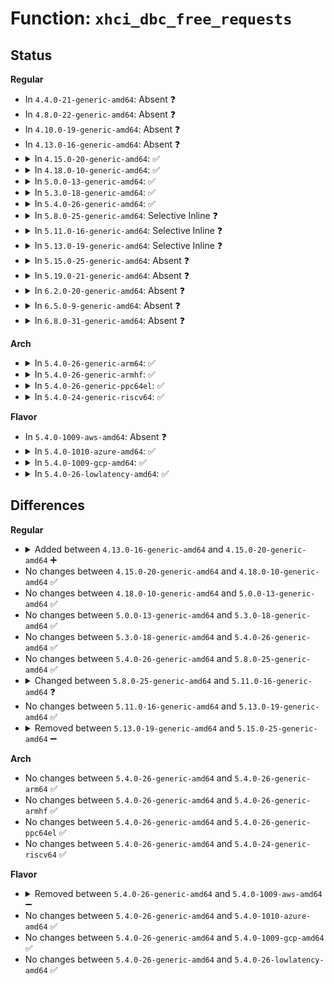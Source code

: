 # Function: <code>xhci_dbc_free_requests</code>

## Status
<b>Regular</b>
<ul>
<li>
In <code>4.4.0-21-generic-amd64</code>: Absent ❓
</li>
<li>
In <code>4.8.0-22-generic-amd64</code>: Absent ❓
</li>
<li>
In <code>4.10.0-19-generic-amd64</code>: Absent ❓
</li>
<li>
In <code>4.13.0-16-generic-amd64</code>: Absent ❓
</li>
<li>
<details>
<summary>In <code>4.15.0-20-generic-amd64</code>: ✅</summary>

```c
void xhci_dbc_free_requests(struct dbc_ep * dep, struct list_head * head)
```

```json
{
  "name": "xhci_dbc_free_requests",
  "collision_type": "Unique Static",
  "inline_type": "No",
  "funcs": [
    {
      "addr": 18446744071586661328,
      "name": "xhci_dbc_free_requests",
      "external": false,
      "loc": "drivers/usb/host/xhci-dbgtty.c:158",
      "file": "drivers/usb/host/xhci-dbgtty.c",
      "inline": "seen, unknown",
      "caller_inline": [],
      "caller_func": [
        "drivers/usb/host/xhci-dbgtty.c:xhci_dbc_tty_unregister_device",
        "drivers/usb/host/xhci-dbgtty.c:xhci_dbc_tty_unregister_device",
        "drivers/usb/host/xhci-dbgtty.c:xhci_dbc_tty_unregister_device",
        "drivers/usb/host/xhci-dbgtty.c:xhci_dbc_tty_register_device",
        "drivers/usb/host/xhci-dbgtty.c:xhci_dbc_tty_register_device"
      ]
    }
  ],
  "symbols": [
    {
      "addr": 18446744071586661328,
      "name": "xhci_dbc_free_requests",
      "section": ".text",
      "bind": "STB_LOCAL",
      "size": 118
    }
  ]
}
```
</details>
</li>
<li>
<details>
<summary>In <code>4.18.0-10-generic-amd64</code>: ✅</summary>

```c
void xhci_dbc_free_requests(struct dbc_ep * dep, struct list_head * head)
```

```json
{
  "name": "xhci_dbc_free_requests",
  "collision_type": "Unique Static",
  "inline_type": "No",
  "funcs": [
    {
      "addr": 18446744071586926048,
      "name": "xhci_dbc_free_requests",
      "external": false,
      "loc": "drivers/usb/host/xhci-dbgtty.c:161",
      "file": "drivers/usb/host/xhci-dbgtty.c",
      "inline": "seen, unknown",
      "caller_inline": [],
      "caller_func": [
        "drivers/usb/host/xhci-dbgtty.c:xhci_dbc_tty_unregister_device",
        "drivers/usb/host/xhci-dbgtty.c:xhci_dbc_tty_unregister_device",
        "drivers/usb/host/xhci-dbgtty.c:xhci_dbc_tty_unregister_device",
        "drivers/usb/host/xhci-dbgtty.c:xhci_dbc_tty_register_device",
        "drivers/usb/host/xhci-dbgtty.c:xhci_dbc_tty_register_device"
      ]
    }
  ],
  "symbols": [
    {
      "addr": 18446744071586926048,
      "name": "xhci_dbc_free_requests",
      "section": ".text",
      "bind": "STB_LOCAL",
      "size": 117
    }
  ]
}
```
</details>
</li>
<li>
<details>
<summary>In <code>5.0.0-13-generic-amd64</code>: ✅</summary>

```c
void xhci_dbc_free_requests(struct dbc_ep * dep, struct list_head * head)
```

```json
{
  "name": "xhci_dbc_free_requests",
  "collision_type": "Unique Static",
  "inline_type": "No",
  "funcs": [
    {
      "addr": 18446744071587083056,
      "name": "xhci_dbc_free_requests",
      "external": false,
      "loc": "drivers/usb/host/xhci-dbgtty.c:161",
      "file": "drivers/usb/host/xhci-dbgtty.c",
      "inline": "seen, unknown",
      "caller_inline": [],
      "caller_func": [
        "drivers/usb/host/xhci-dbgtty.c:xhci_dbc_tty_unregister_device",
        "drivers/usb/host/xhci-dbgtty.c:xhci_dbc_tty_unregister_device",
        "drivers/usb/host/xhci-dbgtty.c:xhci_dbc_tty_unregister_device",
        "drivers/usb/host/xhci-dbgtty.c:xhci_dbc_tty_register_device",
        "drivers/usb/host/xhci-dbgtty.c:xhci_dbc_tty_register_device"
      ]
    }
  ],
  "symbols": [
    {
      "addr": 18446744071587083056,
      "name": "xhci_dbc_free_requests",
      "section": ".text",
      "bind": "STB_LOCAL",
      "size": 117
    }
  ]
}
```
</details>
</li>
<li>
<details>
<summary>In <code>5.3.0-18-generic-amd64</code>: ✅</summary>

```c
void xhci_dbc_free_requests(struct dbc_ep * dep, struct list_head * head)
```

```json
{
  "name": "xhci_dbc_free_requests",
  "collision_type": "Unique Static",
  "inline_type": "No",
  "funcs": [
    {
      "addr": 18446744071587347776,
      "name": "xhci_dbc_free_requests",
      "external": false,
      "loc": "drivers/usb/host/xhci-dbgtty.c:161",
      "file": "drivers/usb/host/xhci-dbgtty.c",
      "inline": "seen, unknown",
      "caller_inline": [],
      "caller_func": [
        "drivers/usb/host/xhci-dbgtty.c:xhci_dbc_tty_unregister_device",
        "drivers/usb/host/xhci-dbgtty.c:xhci_dbc_tty_unregister_device",
        "drivers/usb/host/xhci-dbgtty.c:xhci_dbc_tty_unregister_device",
        "drivers/usb/host/xhci-dbgtty.c:xhci_dbc_tty_register_device",
        "drivers/usb/host/xhci-dbgtty.c:xhci_dbc_tty_register_device"
      ]
    }
  ],
  "symbols": [
    {
      "addr": 18446744071587347776,
      "name": "xhci_dbc_free_requests",
      "section": ".text",
      "bind": "STB_LOCAL",
      "size": 117
    }
  ]
}
```
</details>
</li>
<li>
<details>
<summary>In <code>5.4.0-26-generic-amd64</code>: ✅</summary>

```c
void xhci_dbc_free_requests(struct dbc_ep * dep, struct list_head * head)
```

```json
{
  "name": "xhci_dbc_free_requests",
  "collision_type": "Unique Static",
  "inline_type": "No",
  "funcs": [
    {
      "addr": 18446744071587549440,
      "name": "xhci_dbc_free_requests",
      "external": false,
      "loc": "drivers/usb/host/xhci-dbgtty.c:161",
      "file": "drivers/usb/host/xhci-dbgtty.c",
      "inline": "seen, unknown",
      "caller_inline": [],
      "caller_func": [
        "drivers/usb/host/xhci-dbgtty.c:xhci_dbc_tty_unregister_device",
        "drivers/usb/host/xhci-dbgtty.c:xhci_dbc_tty_unregister_device",
        "drivers/usb/host/xhci-dbgtty.c:xhci_dbc_tty_unregister_device",
        "drivers/usb/host/xhci-dbgtty.c:xhci_dbc_tty_register_device",
        "drivers/usb/host/xhci-dbgtty.c:xhci_dbc_tty_register_device"
      ]
    }
  ],
  "symbols": [
    {
      "addr": 18446744071587549440,
      "name": "xhci_dbc_free_requests",
      "section": ".text",
      "bind": "STB_LOCAL",
      "size": 117
    }
  ]
}
```
</details>
</li>
<li>
<details>
<summary>In <code>5.8.0-25-generic-amd64</code>: Selective Inline ❓</summary>

```c
void xhci_dbc_free_requests(struct dbc_ep * dep, struct list_head * head)
```

```json
{
  "name": "xhci_dbc_free_requests",
  "collision_type": "Unique Static",
  "inline_type": "Selective",
  "funcs": [
    {
      "addr": 18446744071588414418,
      "name": "xhci_dbc_free_requests",
      "external": false,
      "loc": "drivers/usb/host/xhci-dbgtty.c:161",
      "file": "drivers/usb/host/xhci-dbgtty.c",
      "inline": "not declared, inlined",
      "caller_inline": [
        "drivers/usb/host/xhci-dbgtty.c:xhci_dbc_tty_unregister_device",
        "drivers/usb/host/xhci-dbgtty.c:xhci_dbc_tty_unregister_device",
        "drivers/usb/host/xhci-dbgtty.c:xhci_dbc_tty_unregister_device"
      ],
      "caller_func": [
        "drivers/usb/host/xhci-dbgtty.c:xhci_dbc_tty_register_device",
        "drivers/usb/host/xhci-dbgtty.c:xhci_dbc_tty_register_device"
      ]
    }
  ],
  "symbols": [
    {
      "addr": 18446744071588411632,
      "name": "xhci_dbc_free_requests",
      "section": ".text",
      "bind": "STB_LOCAL",
      "size": 117
    }
  ]
}
```
</details>
</li>
<li>
<details>
<summary>In <code>5.11.0-16-generic-amd64</code>: Selective Inline ❓</summary>

```c
void xhci_dbc_free_requests(struct list_head * head)
```

```json
{
  "name": "xhci_dbc_free_requests",
  "collision_type": "Unique Static",
  "inline_type": "Selective",
  "funcs": [
    {
      "addr": 18446744071588444059,
      "name": "xhci_dbc_free_requests",
      "external": false,
      "loc": "drivers/usb/host/xhci-dbgtty.c:170",
      "file": "drivers/usb/host/xhci-dbgtty.c",
      "inline": "not declared, inlined",
      "caller_inline": [
        "drivers/usb/host/xhci-dbgtty.c:xhci_dbc_tty_unregister_device",
        "drivers/usb/host/xhci-dbgtty.c:xhci_dbc_tty_unregister_device",
        "drivers/usb/host/xhci-dbgtty.c:xhci_dbc_tty_unregister_device"
      ],
      "caller_func": [
        "drivers/usb/host/xhci-dbgtty.c:xhci_dbc_tty_register_device",
        "drivers/usb/host/xhci-dbgtty.c:xhci_dbc_tty_register_device"
      ]
    }
  ],
  "symbols": [
    {
      "addr": 18446744071588441200,
      "name": "xhci_dbc_free_requests",
      "section": ".text",
      "bind": "STB_LOCAL",
      "size": 109
    }
  ]
}
```
</details>
</li>
<li>
<details>
<summary>In <code>5.13.0-19-generic-amd64</code>: Selective Inline ❓</summary>

```c
void xhci_dbc_free_requests(struct list_head * head)
```

```json
{
  "name": "xhci_dbc_free_requests",
  "collision_type": "Unique Static",
  "inline_type": "Selective",
  "funcs": [
    {
      "addr": 18446744071588326763,
      "name": "xhci_dbc_free_requests",
      "external": false,
      "loc": "drivers/usb/host/xhci-dbgtty.c:170",
      "file": "drivers/usb/host/xhci-dbgtty.c",
      "inline": "not declared, inlined",
      "caller_inline": [
        "drivers/usb/host/xhci-dbgtty.c:xhci_dbc_tty_unregister_device",
        "drivers/usb/host/xhci-dbgtty.c:xhci_dbc_tty_unregister_device",
        "drivers/usb/host/xhci-dbgtty.c:xhci_dbc_tty_unregister_device"
      ],
      "caller_func": [
        "drivers/usb/host/xhci-dbgtty.c:xhci_dbc_tty_register_device",
        "drivers/usb/host/xhci-dbgtty.c:xhci_dbc_tty_register_device"
      ]
    }
  ],
  "symbols": [
    {
      "addr": 18446744071588324176,
      "name": "xhci_dbc_free_requests",
      "section": ".text",
      "bind": "STB_LOCAL",
      "size": 109
    }
  ]
}
```
</details>
</li>
<li>
<details>
<summary>In <code>5.15.0-25-generic-amd64</code>: Absent ❓</summary>

```json
{
  "name": "xhci_dbc_free_requests",
  "collision_type": "Unique Static",
  "inline_type": "Full",
  "funcs": [
    {
      "addr": 18446744071588983847,
      "name": "xhci_dbc_free_requests",
      "external": false,
      "loc": "drivers/usb/host/xhci-dbgtty.c:170",
      "file": "drivers/usb/host/xhci-dbgtty.c",
      "inline": "not declared, inlined",
      "caller_inline": [
        "drivers/usb/host/xhci-dbgtty.c:xhci_dbc_tty_unregister_device",
        "drivers/usb/host/xhci-dbgtty.c:xhci_dbc_tty_unregister_device",
        "drivers/usb/host/xhci-dbgtty.c:xhci_dbc_tty_unregister_device",
        "drivers/usb/host/xhci-dbgtty.c:xhci_dbc_tty_register_device",
        "drivers/usb/host/xhci-dbgtty.c:xhci_dbc_tty_register_device"
      ],
      "caller_func": []
    }
  ],
  "symbols": []
}
```
</details>
</li>
<li>
<details>
<summary>In <code>5.19.0-21-generic-amd64</code>: Absent ❓</summary>

```json
{
  "name": "xhci_dbc_free_requests",
  "collision_type": "Unique Static",
  "inline_type": "Full",
  "funcs": [
    {
      "addr": 18446744071590418275,
      "name": "xhci_dbc_free_requests",
      "external": false,
      "loc": "drivers/usb/host/xhci-dbgtty.c:170",
      "file": "drivers/usb/host/xhci-dbgtty.c",
      "inline": "not declared, inlined",
      "caller_inline": [
        "drivers/usb/host/xhci-dbgtty.c:xhci_dbc_tty_unregister_device",
        "drivers/usb/host/xhci-dbgtty.c:xhci_dbc_tty_unregister_device",
        "drivers/usb/host/xhci-dbgtty.c:xhci_dbc_tty_unregister_device",
        "drivers/usb/host/xhci-dbgtty.c:xhci_dbc_tty_register_device",
        "drivers/usb/host/xhci-dbgtty.c:xhci_dbc_tty_register_device"
      ],
      "caller_func": []
    }
  ],
  "symbols": []
}
```
</details>
</li>
<li>
<details>
<summary>In <code>6.2.0-20-generic-amd64</code>: Absent ❓</summary>

```json
{
  "name": "xhci_dbc_free_requests",
  "collision_type": "Unique Static",
  "inline_type": "Full",
  "funcs": [
    {
      "addr": 18446744071592056115,
      "name": "xhci_dbc_free_requests",
      "external": false,
      "loc": "drivers/usb/host/xhci-dbgtty.c:170",
      "file": "drivers/usb/host/xhci-dbgtty.c",
      "inline": "not declared, inlined",
      "caller_inline": [
        "drivers/usb/host/xhci-dbgtty.c:xhci_dbc_tty_unregister_device",
        "drivers/usb/host/xhci-dbgtty.c:xhci_dbc_tty_unregister_device",
        "drivers/usb/host/xhci-dbgtty.c:xhci_dbc_tty_unregister_device",
        "drivers/usb/host/xhci-dbgtty.c:xhci_dbc_tty_register_device",
        "drivers/usb/host/xhci-dbgtty.c:xhci_dbc_tty_register_device"
      ],
      "caller_func": []
    }
  ],
  "symbols": []
}
```
</details>
</li>
<li>
<details>
<summary>In <code>6.5.0-9-generic-amd64</code>: Absent ❓</summary>

```json
{
  "name": "xhci_dbc_free_requests",
  "collision_type": "Unique Static",
  "inline_type": "Full",
  "funcs": [
    {
      "addr": 18446744071592478947,
      "name": "xhci_dbc_free_requests",
      "external": false,
      "loc": "drivers/usb/host/xhci-dbgtty.c:170",
      "file": "drivers/usb/host/xhci-dbgtty.c",
      "inline": "not declared, inlined",
      "caller_inline": [
        "drivers/usb/host/xhci-dbgtty.c:xhci_dbc_tty_unregister_device",
        "drivers/usb/host/xhci-dbgtty.c:xhci_dbc_tty_unregister_device",
        "drivers/usb/host/xhci-dbgtty.c:xhci_dbc_tty_unregister_device",
        "drivers/usb/host/xhci-dbgtty.c:xhci_dbc_tty_register_device",
        "drivers/usb/host/xhci-dbgtty.c:xhci_dbc_tty_register_device"
      ],
      "caller_func": []
    }
  ],
  "symbols": []
}
```
</details>
</li>
<li>
<details>
<summary>In <code>6.8.0-31-generic-amd64</code>: Absent ❓</summary>

```json
{
  "name": "xhci_dbc_free_requests",
  "collision_type": "Unique Static",
  "inline_type": "Full",
  "funcs": [
    {
      "addr": 18446744071593223139,
      "name": "xhci_dbc_free_requests",
      "external": false,
      "loc": "drivers/usb/host/xhci-dbgtty.c:170",
      "file": "drivers/usb/host/xhci-dbgtty.c",
      "inline": "not declared, inlined",
      "caller_inline": [
        "drivers/usb/host/xhci-dbgtty.c:xhci_dbc_tty_unregister_device",
        "drivers/usb/host/xhci-dbgtty.c:xhci_dbc_tty_unregister_device",
        "drivers/usb/host/xhci-dbgtty.c:xhci_dbc_tty_unregister_device",
        "drivers/usb/host/xhci-dbgtty.c:xhci_dbc_tty_register_device",
        "drivers/usb/host/xhci-dbgtty.c:xhci_dbc_tty_register_device"
      ],
      "caller_func": []
    }
  ],
  "symbols": []
}
```
</details>
</li>
</ul>
<b>Arch</b>
<ul>
<li>
<details>
<summary>In <code>5.4.0-26-generic-arm64</code>: ✅</summary>

```c
void xhci_dbc_free_requests(struct dbc_ep * dep, struct list_head * head)
```

```json
{
  "name": "xhci_dbc_free_requests",
  "collision_type": "Unique Static",
  "inline_type": "No",
  "funcs": [
    {
      "addr": 18446603336500691800,
      "name": "xhci_dbc_free_requests",
      "external": false,
      "loc": "drivers/usb/host/xhci-dbgtty.c:161",
      "file": "drivers/usb/host/xhci-dbgtty.c",
      "inline": "seen, unknown",
      "caller_inline": [],
      "caller_func": [
        "drivers/usb/host/xhci-dbgtty.c:xhci_dbc_tty_unregister_device",
        "drivers/usb/host/xhci-dbgtty.c:xhci_dbc_tty_unregister_device",
        "drivers/usb/host/xhci-dbgtty.c:xhci_dbc_tty_unregister_device",
        "drivers/usb/host/xhci-dbgtty.c:xhci_dbc_tty_register_device",
        "drivers/usb/host/xhci-dbgtty.c:xhci_dbc_tty_register_device"
      ]
    }
  ],
  "symbols": [
    {
      "addr": 18446603336500691800,
      "name": "xhci_dbc_free_requests",
      "section": ".text",
      "bind": "STB_LOCAL",
      "size": 140
    }
  ]
}
```
</details>
</li>
<li>
<details>
<summary>In <code>5.4.0-26-generic-armhf</code>: ✅</summary>

```c
void xhci_dbc_free_requests(struct dbc_ep * dep, struct list_head * head)
```

```json
{
  "name": "xhci_dbc_free_requests",
  "collision_type": "Unique Static",
  "inline_type": "No",
  "funcs": [
    {
      "addr": 3233150384,
      "name": "xhci_dbc_free_requests",
      "external": false,
      "loc": "drivers/usb/host/xhci-dbgtty.c:161",
      "file": "drivers/usb/host/xhci-dbgtty.c",
      "inline": "seen, unknown",
      "caller_inline": [],
      "caller_func": [
        "drivers/usb/host/xhci-dbgtty.c:xhci_dbc_tty_unregister_device",
        "drivers/usb/host/xhci-dbgtty.c:xhci_dbc_tty_unregister_device",
        "drivers/usb/host/xhci-dbgtty.c:xhci_dbc_tty_unregister_device",
        "drivers/usb/host/xhci-dbgtty.c:xhci_dbc_tty_register_device",
        "drivers/usb/host/xhci-dbgtty.c:xhci_dbc_tty_register_device"
      ]
    }
  ],
  "symbols": [
    {
      "addr": 3233150384,
      "name": "xhci_dbc_free_requests",
      "section": ".text",
      "bind": "STB_LOCAL",
      "size": 116
    }
  ]
}
```
</details>
</li>
<li>
<details>
<summary>In <code>5.4.0-26-generic-ppc64el</code>: ✅</summary>

```c
void xhci_dbc_free_requests(struct dbc_ep * dep, struct list_head * head)
```

```json
{
  "name": "xhci_dbc_free_requests",
  "collision_type": "Unique Static",
  "inline_type": "No",
  "funcs": [
    {
      "addr": 13835058055294126864,
      "name": "xhci_dbc_free_requests",
      "external": false,
      "loc": "drivers/usb/host/xhci-dbgtty.c:161",
      "file": "drivers/usb/host/xhci-dbgtty.c",
      "inline": "seen, unknown",
      "caller_inline": [],
      "caller_func": [
        "drivers/usb/host/xhci-dbgtty.c:xhci_dbc_tty_unregister_device",
        "drivers/usb/host/xhci-dbgtty.c:xhci_dbc_tty_unregister_device",
        "drivers/usb/host/xhci-dbgtty.c:xhci_dbc_tty_unregister_device",
        "drivers/usb/host/xhci-dbgtty.c:xhci_dbc_tty_register_device",
        "drivers/usb/host/xhci-dbgtty.c:xhci_dbc_tty_register_device"
      ]
    }
  ],
  "symbols": [
    {
      "addr": 13835058055294126864,
      "name": "xhci_dbc_free_requests",
      "section": ".text",
      "bind": "STB_LOCAL",
      "size": 220
    }
  ]
}
```
</details>
</li>
<li>
<details>
<summary>In <code>5.4.0-24-generic-riscv64</code>: ✅</summary>

```c
void xhci_dbc_free_requests(struct dbc_ep * dep, struct list_head * head)
```

```json
{
  "name": "xhci_dbc_free_requests",
  "collision_type": "Unique Static",
  "inline_type": "No",
  "funcs": [
    {
      "addr": 18446743936277549918,
      "name": "xhci_dbc_free_requests",
      "external": false,
      "loc": "drivers/usb/host/xhci-dbgtty.c:161",
      "file": "drivers/usb/host/xhci-dbgtty.c",
      "inline": "seen, unknown",
      "caller_inline": [],
      "caller_func": [
        "drivers/usb/host/xhci-dbgtty.c:xhci_dbc_tty_unregister_device",
        "drivers/usb/host/xhci-dbgtty.c:xhci_dbc_tty_unregister_device",
        "drivers/usb/host/xhci-dbgtty.c:xhci_dbc_tty_unregister_device",
        "drivers/usb/host/xhci-dbgtty.c:xhci_dbc_tty_register_device",
        "drivers/usb/host/xhci-dbgtty.c:xhci_dbc_tty_register_device"
      ]
    }
  ],
  "symbols": [
    {
      "addr": 18446743936277549918,
      "name": "xhci_dbc_free_requests",
      "section": ".text",
      "bind": "STB_LOCAL",
      "size": 120
    }
  ]
}
```
</details>
</li>
</ul>
<b>Flavor</b>
<ul>
<li>
In <code>5.4.0-1009-aws-amd64</code>: Absent ❓
</li>
<li>
<details>
<summary>In <code>5.4.0-1010-azure-amd64</code>: ✅</summary>

```c
void xhci_dbc_free_requests(struct dbc_ep * dep, struct list_head * head)
```

```json
{
  "name": "xhci_dbc_free_requests",
  "collision_type": "Unique Static",
  "inline_type": "No",
  "funcs": [
    {
      "addr": 18446744071587014224,
      "name": "xhci_dbc_free_requests",
      "external": false,
      "loc": "drivers/usb/host/xhci-dbgtty.c:161",
      "file": "drivers/usb/host/xhci-dbgtty.c",
      "inline": "seen, unknown",
      "caller_inline": [],
      "caller_func": [
        "drivers/usb/host/xhci-dbgtty.c:xhci_dbc_tty_unregister_device",
        "drivers/usb/host/xhci-dbgtty.c:xhci_dbc_tty_unregister_device",
        "drivers/usb/host/xhci-dbgtty.c:xhci_dbc_tty_unregister_device",
        "drivers/usb/host/xhci-dbgtty.c:xhci_dbc_tty_register_device",
        "drivers/usb/host/xhci-dbgtty.c:xhci_dbc_tty_register_device"
      ]
    }
  ],
  "symbols": [
    {
      "addr": 18446744071587014224,
      "name": "xhci_dbc_free_requests",
      "section": ".text",
      "bind": "STB_LOCAL",
      "size": 117
    }
  ]
}
```
</details>
</li>
<li>
<details>
<summary>In <code>5.4.0-1009-gcp-amd64</code>: ✅</summary>

```c
void xhci_dbc_free_requests(struct dbc_ep * dep, struct list_head * head)
```

```json
{
  "name": "xhci_dbc_free_requests",
  "collision_type": "Unique Static",
  "inline_type": "No",
  "funcs": [
    {
      "addr": 18446744071587504000,
      "name": "xhci_dbc_free_requests",
      "external": false,
      "loc": "drivers/usb/host/xhci-dbgtty.c:161",
      "file": "drivers/usb/host/xhci-dbgtty.c",
      "inline": "seen, unknown",
      "caller_inline": [],
      "caller_func": [
        "drivers/usb/host/xhci-dbgtty.c:xhci_dbc_tty_unregister_device",
        "drivers/usb/host/xhci-dbgtty.c:xhci_dbc_tty_unregister_device",
        "drivers/usb/host/xhci-dbgtty.c:xhci_dbc_tty_unregister_device",
        "drivers/usb/host/xhci-dbgtty.c:xhci_dbc_tty_register_device",
        "drivers/usb/host/xhci-dbgtty.c:xhci_dbc_tty_register_device"
      ]
    }
  ],
  "symbols": [
    {
      "addr": 18446744071587504000,
      "name": "xhci_dbc_free_requests",
      "section": ".text",
      "bind": "STB_LOCAL",
      "size": 117
    }
  ]
}
```
</details>
</li>
<li>
<details>
<summary>In <code>5.4.0-26-lowlatency-amd64</code>: ✅</summary>

```c
void xhci_dbc_free_requests(struct dbc_ep * dep, struct list_head * head)
```

```json
{
  "name": "xhci_dbc_free_requests",
  "collision_type": "Unique Static",
  "inline_type": "No",
  "funcs": [
    {
      "addr": 18446744071587612672,
      "name": "xhci_dbc_free_requests",
      "external": false,
      "loc": "drivers/usb/host/xhci-dbgtty.c:161",
      "file": "drivers/usb/host/xhci-dbgtty.c",
      "inline": "seen, unknown",
      "caller_inline": [],
      "caller_func": [
        "drivers/usb/host/xhci-dbgtty.c:xhci_dbc_tty_unregister_device",
        "drivers/usb/host/xhci-dbgtty.c:xhci_dbc_tty_unregister_device",
        "drivers/usb/host/xhci-dbgtty.c:xhci_dbc_tty_unregister_device",
        "drivers/usb/host/xhci-dbgtty.c:xhci_dbc_tty_register_device",
        "drivers/usb/host/xhci-dbgtty.c:xhci_dbc_tty_register_device"
      ]
    }
  ],
  "symbols": [
    {
      "addr": 18446744071587612672,
      "name": "xhci_dbc_free_requests",
      "section": ".text",
      "bind": "STB_LOCAL",
      "size": 117
    }
  ]
}
```
</details>
</li>
</ul>

## Differences
<b>Regular</b>
<ul>
<li>
<details>
<summary>Added between <code>4.13.0-16-generic-amd64</code> and <code>4.15.0-20-generic-amd64</code> ➕</summary>

```c
void xhci_dbc_free_requests(struct dbc_ep * dep, struct list_head * head)
```
</details>
</li>
<li>
No changes between <code>4.15.0-20-generic-amd64</code> and <code>4.18.0-10-generic-amd64</code> ✅
</li>
<li>
No changes between <code>4.18.0-10-generic-amd64</code> and <code>5.0.0-13-generic-amd64</code> ✅
</li>
<li>
No changes between <code>5.0.0-13-generic-amd64</code> and <code>5.3.0-18-generic-amd64</code> ✅
</li>
<li>
No changes between <code>5.3.0-18-generic-amd64</code> and <code>5.4.0-26-generic-amd64</code> ✅
</li>
<li>
No changes between <code>5.4.0-26-generic-amd64</code> and <code>5.8.0-25-generic-amd64</code> ✅
</li>
<li>
<details>
<summary>Changed between <code>5.8.0-25-generic-amd64</code> and <code>5.11.0-16-generic-amd64</code> ❓</summary>
<ul>
<li>
<b>Param removed. </b>
<code>struct dbc_ep * dep</code>
</li>
<li>
<b>Param reordered. </b>
<code>dep, head</code> ➡️ <code>head</code>
</li>
</ul>
</details>
</li>
<li>
No changes between <code>5.11.0-16-generic-amd64</code> and <code>5.13.0-19-generic-amd64</code> ✅
</li>
<li>
<details>
<summary>Removed between <code>5.13.0-19-generic-amd64</code> and <code>5.15.0-25-generic-amd64</code> ➖</summary>

```c
void xhci_dbc_free_requests(struct list_head * head)
```
</details>
</li>
</ul>
<b>Arch</b>
<ul>
<li>
No changes between <code>5.4.0-26-generic-amd64</code> and <code>5.4.0-26-generic-arm64</code> ✅
</li>
<li>
No changes between <code>5.4.0-26-generic-amd64</code> and <code>5.4.0-26-generic-armhf</code> ✅
</li>
<li>
No changes between <code>5.4.0-26-generic-amd64</code> and <code>5.4.0-26-generic-ppc64el</code> ✅
</li>
<li>
No changes between <code>5.4.0-26-generic-amd64</code> and <code>5.4.0-24-generic-riscv64</code> ✅
</li>
</ul>
<b>Flavor</b>
<ul>
<li>
<details>
<summary>Removed between <code>5.4.0-26-generic-amd64</code> and <code>5.4.0-1009-aws-amd64</code> ➖</summary>

```c
void xhci_dbc_free_requests(struct dbc_ep * dep, struct list_head * head)
```
</details>
</li>
<li>
No changes between <code>5.4.0-26-generic-amd64</code> and <code>5.4.0-1010-azure-amd64</code> ✅
</li>
<li>
No changes between <code>5.4.0-26-generic-amd64</code> and <code>5.4.0-1009-gcp-amd64</code> ✅
</li>
<li>
No changes between <code>5.4.0-26-generic-amd64</code> and <code>5.4.0-26-lowlatency-amd64</code> ✅
</li>
</ul>
